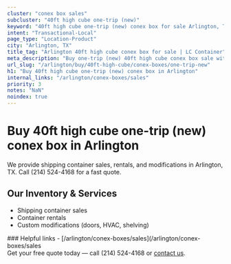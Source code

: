 ```yaml
---
cluster: "conex box sales"
subcluster: "40ft high cube one-trip (new)"
keyword: "40ft high cube one-trip (new) conex box for sale Arlington, TX"
intent: "Transactional-Local"
page_type: "Location-Product"
city: "Arlington, TX"
title_tag: "Arlington 40ft high cube conex box for sale | LC Container"
meta_description: "Buy one-trip (new) 40ft high cube conex box sale with local delivery in Arlington, TX. LC Container — local Since 2003. Request a fast quote today."
url_slug: "/arlington/buy/40ft-high-cube/conex-boxes/one-trip-new"
h1: "Buy 40ft high cube one-trip (new) conex box in Arlington"
internal_links: "/arlington/conex-boxes/sales"
priority: 3
notes: "NaN"
noindex: true
---
```


# Buy 40ft high cube one-trip (new) conex box in Arlington

We provide shipping container sales, rentals, and modifications in Arlington, TX. Call (214) 524-4168 for a fast quote.

## Our Inventory & Services
- Shipping container sales
- Container rentals
- Custom modifications (doors, HVAC, shelving)

<div data-section="internal-links">
### Helpful links
- [/arlington/conex-boxes/sales](/arlington/conex-boxes/sales
</div>

<div data-section="cta">
Get your free quote today — call (214) 524-4168 or <a href="/contact">contact us</a>.
</div>

<script type="application/ld+json">{"@context":"https://schema.org","@type":"FAQPage","mainEntity":[{"@type":"Question","name":"How much does delivery cost in Arlington, TX?","acceptedAnswer":{"@type":"Answer","text":"Delivery costs vary by distance and container size. Most deliveries in Arlington, TX range from $150-$300. Call (214) 524-4168 for an exact quote based on your specific location."}},{"@type":"Question","name":"Do you offer financing or payment plans?","acceptedAnswer":{"@type":"Answer","text":"We accept major credit cards, checks, and can discuss commercial terms for bulk purchases. Call (214) 524-4168 to discuss options."}},{"@type":"Question","name":"Can you customize containers in Arlington, TX?","acceptedAnswer":{"@type":"Answer","text":"Yes — we perform modifications like doors, HVAC, insulation, and shelving. Request a custom quote at (214) 524-4168 or via our contact form."}}]}</script>
